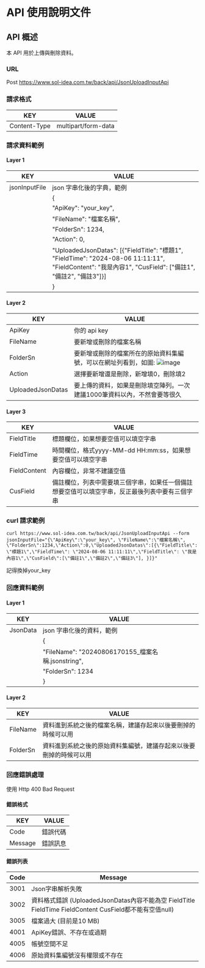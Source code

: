 # API 使用說明文件

## API 概述
本 API 用於上傳與刪除資料。

### URL
Post https://www.sol-idea.com.tw/back/api/JsonUploadInputApi

### 請求格式
| KEY            | VALUE                |
| -------------- | -------------------- |
| Content-Type   | multipart/form-data  |

### 請求資料範例
#### Layer 1
| KEY            | VALUE                |
| -------------- | -------------------- |
| jsonInputFile  | json 字串化後的字典，範例 |
|                | {                   |
|                | "ApiKey": "your_key",|
|                | "FileName": "檔案名稱",|
|                | "FolderSn": 1234,|
|                | "Action": 0,|
|                | "UploadedJsonDatas": [{"FieldTitle": "標題1", "FieldTime": "2024-08-06 11:11:11", "FieldContent": "我是內容1", "CusField": ["備註1", "備註2", "備註3"]}]|
|                | }                   |

#### Layer 2
| KEY                   | VALUE                       |
| --------------------- | --------------------------- |
| ApiKey                | 你的 api key                |
| FileName              | 要新增或刪除的檔案名稱            |
| FolderSn              | 要新增或刪除的檔案所在的原始資料集編號，可以在網址列看到，如圖: ![image](https://github.com/user-attachments/assets/8a5d0c75-d913-44f4-a326-7ecf30c81659)|
| Action                | 選擇要新增還是刪除，新增填0，刪除填2     |
| UploadedJsonDatas     | 要上傳的資料，如果是刪除填空陣列。一次建議1000筆資料以內，不然會要等很久     |

#### Layer 3
| KEY                   | VALUE                       |
| --------------------- | --------------------------- |
| FieldTitle            | 標題欄位，如果想要空值可以填空字串             |
| FieldTime             | 時間欄位，格式yyyy-MM-dd HH:mm:ss，如果想要空值可以填空字串            |
| FieldContent          | 內容欄位，非常不建議空值|
| CusField              | 備註欄位，列表中需要填三個字串，如果任一個備註想要空值可以填空字串，反正最後列表中要有三個字串     |

### curl 請求範例
```
curl https://www.sol-idea.com.tw/back/api/JsonUploadInputApi --form jsonInputFile="{\"ApiKey\":\"your_key\", \"FileName\":\"檔案名稱\", \"FolderSn\":1234,\"Action\":0,\"UploadedJsonDatas\":[{\"FieldTitle\": \"標題1\",\"FieldTime\": \"2024-08-06 11:11:11\",\"FieldTitle\": \"我是內容1\",\"CusField\":[\"備註1\",\"備註2\",\"備註3\"], }]}"
```
記得換掉your_key
### 回應資料範例
#### Layer 1
| KEY        | VALUE                      |
| ---------- | -------------------------- |
| JsonData   | json 字串化後的資料，範例     |
|            | {                         |
|            | "FileName": "20240806170155_檔案名稱.jsonstring",      |
|            | "FolderSn": 1234|
|            | }                         |

#### Layer 2
| KEY                  | VALUE                     |
| -------------------- | ------------------------- |
| FileName             | 資料進到系統之後的檔案名稱，建議存起來以後要刪掉的時候可以用           |
| FolderSn             | 資料進到系統之後的原始資料集編號，建議存起來以後要刪掉的時候可以用      |

### 回應錯誤處理
使用 Http 400 Bad Request

#### 錯誤格式
| KEY                  | VALUE                     |
| -------------------- | ------------------------- |
| Code                 | 錯誤代碼                  |
| Message              | 錯誤訊息                  |

#### 錯誤列表
| Code                 | Message                   |
| -------------------- | ------------------------- |
| 3001                 | Json字串解析失敗                |
| 3002                 | 資料格式錯誤 (UploadedJsonDatas內容不能為空 FieldTitle FieldTime FieldContent CusField都不能有空值null)                |
| 3005                 | 檔案過大 (目前是10 MB)                 |
| 4001                 | ApiKey錯誤、不存在或過期               |
| 4005                 | 帳號空間不足                 |
| 4006                 | 原始資料集編號沒有權限或不存在                  |
